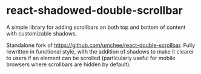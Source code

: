 # react-shadowed-double-scrollbar

A simple library for adding scrollbars on both top and bottom of content with customizable shadows.

Standalone fork of https://github.com/umchee/react-double-scrollbar. Fully rewritten in functional style, with the addition of shadows to make it clearer to users if an element can be scrolled (particularly useful for mobile browsers where scrollbars are hidden by default).
